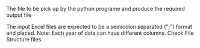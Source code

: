 The file to be pick up by the python programe and produce the required output file

The input Excel files are expected to be a semicolon separated (";") format and placed. Note: Each year of data can have different columns.
Check File Structure files.